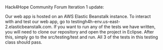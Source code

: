 Hack4Hope Community Forum Iteration 1 update:

Our web app is hosted on an AWS Elastic Beanstalk instance.  To interact with and test our web app, go to testingh4h-env.us-east-2.elasticbeanstalk.com.  If you want to run any of the tests we have written, you will need to clone our repository and open the project in Eclipse.  After this, simply go to the src/testing/test and run.  All 3 of the tests in this testing class should pass.  
